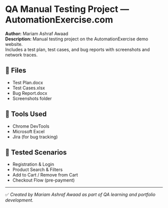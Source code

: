 # QA Manual Testing Project — AutomationExercise.com

**Author:** Mariam Ashraf Awaad  
**Description:** Manual testing project on the AutomationExercise demo website.  
Includes a test plan, test cases, and bug reports with screenshots and network traces.

## 📄 Files
- Test Plan.docx
- Test Cases.xlsx
- Bug Report.docx
- Screenshots folder

## 🧰 Tools Used
- Chrome DevTools  
- Microsoft Excel  
- Jira (for bug tracking)

## 🧪 Tested Scenarios
- Registration & Login  
- Product Search & Filters  
- Add to Cart / Remove from Cart  
- Checkout Flow (pre-payment)

---
✅ *Created by Mariam Ashraf Awaad as part of QA learning and portfolio development.*
